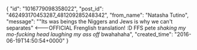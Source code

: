  {
   "id": "1016779098358022",
   "post_id": "462493170453287_481209285248342",
   "from_name": "Natasha Tutino",
   "message": "\"Its was beings the Niggers and Jews is why we can't separates\" <---OFFICIAL Frenglish translation! :D FFS pete *shaking my mo-fucking head laughing my ass off* bwahahaha",
   "created_time": "2016-06-19T14:50:54+0000"
 }
